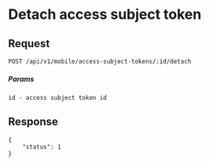 # Detach access subject token

## Request
    POST /api/v1/mobile/access-subject-tokens/:id/detach

##### Params
```JSON5
id - access subject token id
```

## Response

```JSON5
{
    "status": 1
}
```